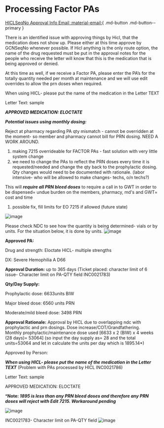 # Processing Factor PAs

[HICLSeqNo Approval Info  Email :material-email:](https://mygainwell-my.sharepoint.com/:u:/r/personal/christopher_nguyen_gainwelltechnologies_com/Documents/Evergreen/Emails/HclSeqNo%20Approval%20information.msg?csf=1&web=1&e=mjAgIk){ .md-button .md-button--primary }

There is an identified issue with approving things by Hicl, that the medication does not show up.  Please either at this time approve by GCNSeqNo whenever possible. If Hicl anything is the only route option, the name of the drug requested must be put in the approval notes for the people who receive the letter will know that this is the medication that is being approved or denied. 
 
At this time as well, if we receive a Factor PA, please enter the PA’s for the totally quantity needed per month at maintenance and we will use edit overrides to allow the prn doses when required. 

When using HICL- please put the name of the medication in the Letter TEXT 

Letter Text: sample

***APPROVED MEDICATION: ELOCTATE***

***Potential issues using monthly dosing:***

Reject at pharmacy regarding PA qty mismatch - cannot be overridden at the moment- so member and pharmacy cannot bill for PRN dosing.  NEED A WORK AROUND. 
1. making 7215 overrideable for FACTOR PAs - fast solution with very little system change
2. we need to change the PAs to reflect the PRN doses every time it is requested/needed and change the qty back to the prophylactic dosing.  Qty changes would need to be documented with rationale.  (labor intensive- who will be allowed to make changes- techs, o/n techs?)

This will ***require all PRN bleed doses*** to require a call in to GWT in order to be dispensed= undue burden on the members, pharmacy, md's and GWT= cost and time  
1. possible fix, fill limits for EO 7215 if allowed (future state)
  
![image](https://user-images.githubusercontent.com/122046056/227104086-b2ba3bf0-7fc4-4c39-be55-64955d7842c1.png)

Please check NDC to see how the quantity is being determined- vials or by units.  For the situation below, it is done by units. 
![image](https://user-images.githubusercontent.com/122046056/227104155-dd4bd800-9e1a-41d7-a5af-3512807be4be.png)

**Approved PA:**

Drug and strength: Eloctate HICL- multiple strengths

DX: Severe Hemophilia A D66

**Approval Duration:** up to 365 days (Ticket placed: character limit of 6 issue- Character limit on PA-QTY field INC0021783)

**Qty/Day Supply:**

Prophylactic dose: 6633units BIW

Major bleed dose: 6560 units PRN

Moderate/mild bleed dose: 3498 PRN

**Approval Rationale:** Approval by HICL due to overlapping ndc with prophylactic and prn dosings.  Dose increase/COT/Grandfathering.  
Monthly prophylactic/maintenance dose used [6633 x 2 (BIW) x 4 weeks (28 days)= 53064]
(so input the day supply as= 28 and the total units=53064 and let in calculate the units per day which is 1895.14*)

Approved by Person: 

***When using HICL- please put the name of the medication in the Letter TEXT*** (Problem with PAs processed by HICL INC0021786)

Letter Text: sample

APPROVED MEDICATION: ELOCTATE

***Note: *1895 is less than any PRN bleed doses and therefore any PRN doses will reject with Edit 7215.  Workaround pending***

![image](https://user-images.githubusercontent.com/122046056/227104692-29368cb4-2dad-4397-8414-6ab191038a08.png)

INC0021783- Character limit on PA-QTY field
![image](https://user-images.githubusercontent.com/122046056/227104971-b50f10fb-a8bb-455c-b71a-2c256d356e77.png)

